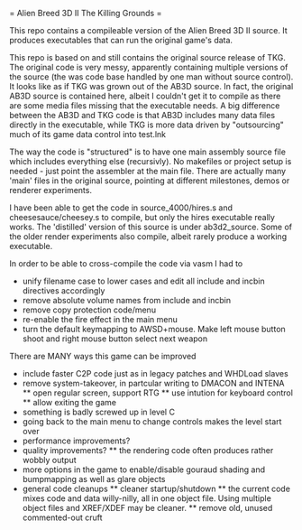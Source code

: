 = Alien Breed 3D II The Killing Grounds = 

This repo contains a compileable version of the Alien Breed 3D II source.
It produces executables that can run the original game's data.

This repo is based on and still contains the original source release of TKG. The
original code is very messy, apparently containing multiple versions of the
source (the was code base handled by one man without source control).
It looks like as if TKG was grown out of the AB3D source. In fact, the original
AB3D source is contained here, albeit I couldn't get it to compile as there are
some media files missing that the executable needs.
A big difference between the AB3D and TKG code is that AB3D includes many data
files directly in the executable, while TKG is more data driven by "outsourcing"
much of its game data control into test.lnk

The way the code is "structured" is to have one main assembly source file which
includes everything else (recursivly). No makefiles or project setup is needed -
just point the assembler at the main file. There are actually many 'main' files
in the original source, pointing at different milestones, demos or renderer
experiments.

I have been able to get the code in source_4000/hires.s and
cheesesauce/cheesey.s to compile, but only the hires executable really works.
The 'distilled' version of this source is under ab3d2_source. 
Some of the older render experiments also compile, albeit rarely produce a working executable.

In order to be able to cross-compile the code via vasm I had to
* unify filename case to lower cases and edit all include and incbin directives accordingly
* remove absolute volume names from include and incbin
* remove copy protection code/menu
* re-enable the fire effect in the main menu
* turn the default keymapping to AWSD+mouse. Make left mouse button shoot and right mouse button select next weapon

There are MANY ways this game can be improved
* include faster C2P   code just as in legacy patches and WHDLoad slaves
* remove system-takeover, in partcular writing to DMACON and INTENA
** open regular screen, support RTG
** use intution for keyboard control
** allow exiting the game
* something is badly screwed up in level C
* going back to the main menu to change controls makes the level start over
* performance improvements?
* quality improvements?
** the rendering code often produces rather wobbly output
* more options in the game to enable/disable gouraud shading and bumpmapping as well as glare objects
* general code cleanups
** cleaner startup/shutdown
** the current code mixes code and data willy-nilly, all in one object file. Using multiple object files and XREF/XDEF may be cleaner.
** remove old, unused commented-out cruft 

